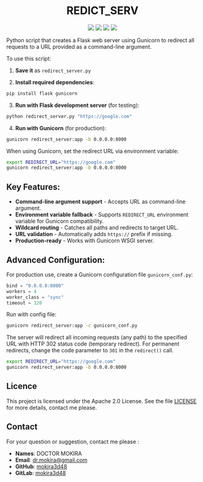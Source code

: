 <div align="center">

# REDICT_SERV

![](https://img.shields.io/badge/Python-3.10-blue)
![](https://img.shields.io/badge/LICENSE-Apache2.0-%2300557f)
![](https://img.shields.io/badge/lastest-2025--09--16-green)
![](https://img.shields.io/badge/contact-dr.mokira%40gmail.com-blueviolet)


</div>

Python script that creates a Flask web server using Gunicorn
to redirect all requests to a URL provided as a command-line argument.

To use this script:

1. **Save it** as `redirect_server.py`

2. **Install required dependencies**:
```bash
pip install flask gunicorn
```

3. **Run with Flask development server** (for testing):
```bash
python redirect_server.py "https://google.com"
```

4. **Run with Gunicorn** (for production):
```bash
gunicorn redirect_server:app -b 0.0.0.0:8000
```

When using Gunicorn, set the redirect URL via environment variable:
```bash
export REDIRECT_URL="https://google.com"
gunicorn redirect_server:app -b 0.0.0.0:8000
```

## Key Features:

- **Command-line argument support** - Accepts URL as command-line argument.
- **Environment variable fallback** - Supports `REDIRECT_URL` environment
variable for Gunicorn compatibility.
- **Wildcard routing** - Catches all paths and redirects to target URL.
- **URL validation** - Automatically adds `https://` prefix if missing.
- **Production-ready** - Works with Gunicorn WSGI server.

## Advanced Configuration:

For production use, create a Gunicorn configuration file `gunicorn_conf.py`:
```python
bind = "0.0.0.0:8000"
workers = 4
worker_class = "sync"
timeout = 120
```

Run with config file:
```bash
gunicorn redirect_server:app -c gunicorn_conf.py
```

The server will redirect all incoming requests (any path)
to the specified URL with HTTP 302 status code (temporary redirect).
For permanent redirects, change the code parameter to `301`
in the `redirect()` call.

```bash
export REDIRECT_URL="https://google.com"
gunicorn redirect_server:app -b 0.0.0.0:8000
```

## Licence

This project is licensed under the Apache 2.0 License.
See the file [LICENSE](LICENSE) for more details, contact me please.

## Contact

For your question or suggestion, contact me please :

- **Names**: DOCTOR MOKIRA
- **Email**: dr.mokira@gmail.com
- **GitHub**: [mokira3d48](https://github.com/mokira3d48)
- **GitLab**: [mokira3d48](https://gitlab.com/mokira3d48)

